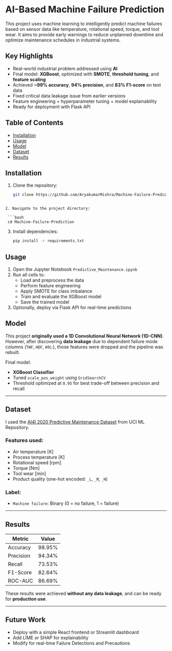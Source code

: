 # AI-Based Machine Failure Prediction

This project uses machine learning to intelligently predict machine failures based on sensor data like temperature, rotational speed, torque, and tool wear. It aims to provide early warnings to reduce unplanned downtime and optimize maintenance schedules in industrial systems.

## Key Highlights

- Real-world industrial problem addressed using **AI**
- Final model: **XGBoost**, optimized with **SMOTE**, **threshold tuning**, and **feature scaling**
- Achieved **~99% accuracy**, **94% precision**, and **83% F1-score** on test data
- Fixed critical data leakage issue from earlier versions
- Feature engineering + hyperparameter tuning + model explainability
- Ready for deployment with Flask API

## Table of Contents
- [Installation](#installation)
- [Usage](#usage)
- [Model](#model)
- [Dataset](#dataset)
- [Results](#results)

## Installation

1. Clone the repository:
   ```bash
   git clone https://github.com/AryakumarMishra/Machine-Failure-Prediction.git
  ```

2. Navigate to the project directory:

   ```bash
   cd Machine-Failure-Prediction
   ```

3. Install dependencies:

   ```bash
   pip install -r requirements.txt
   ```


## Usage

1. Open the Jupyter Notebook `Predictive_Maintenance.ipynb`
2. Run all cells to:
   * Load and preprocess the data
   * Perform feature engineering
   * Apply SMOTE for class imbalance
   * Train and evaluate the XGBoost model
   * Save the trained model
3. Optionally, deploy via Flask API for real-time predictions

## Model

This project **originally used a 1D Convolutional Neural Network (1D-CNN)**.
However, after discovering **data leakage** due to dependent failure mode columns (`TWF`, `HDF`, etc.), those features were dropped and the pipeline was rebuilt.

Final model:

* **XGBoost Classifier**
* Tuned `scale_pos_weight` using `GridSearchCV`
* Threshold optimized at `0.95` for best trade-off between precision and recall

---

## Dataset

I used the [AI4I 2020 Predictive Maintenance Dataset](https://archive.ics.uci.edu/dataset/601/ai4i%2B2020%2Bpredictive%2Bmaintenance%2Bdataset) from UCI ML Repository.

### Features used:

* Air temperature \[K]
* Process temperature \[K]
* Rotational speed \[rpm]
* Torque \[Nm]
* Tool wear \[min]
* Product quality (one-hot encoded: `_L`, `_M`, `_H`)

### Label:

* `Machine failure`: Binary (0 = no failure, 1 = failure)

---

## Results

| Metric    | Value  |
| --------- | ------ |
| Accuracy  | 98.95% |
| Precision | 94.34% |
| Recall    | 73.53% |
| F1-Score  | 82.64% |
| ROC-AUC   | 86.69% |

These results were achieved **without any data leakage**, and can be ready for **production use**.

---

## Future Work

* Deploy with a simple React frontend or Streamlit dashboard
* Add LIME or SHAP for explainability
* Modify for real-time Failure Detections and Precautions